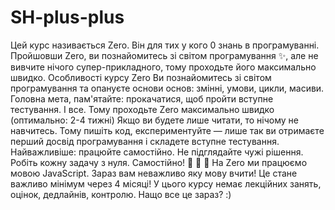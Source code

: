 # SH-plus-plus
Цей курс називається Zero. Він для тих у кого 0 знань в програмуванні. 
Пройшовши Zero, ви познайомитесь зі світом програмування ✨, але не вивчите нічого супер-прикладного, тому проходьте його максимально швидко.
Особливості курсу Zero
Ви познайомитесь зі світом програмування та опануєте основи основ: змінні, умови, цикли, масиви. 
Головна мета, пам'ятайте: прокачатися, щоб пройти вступне тестування. І все. Тому проходьте Zero максимально швидко (оптимально: 2-4 тижні)
Якщо ви будете лише читати, то нічому не навчитесь. Тому пишіть код, експериментуйте — лише так ви отримаєте перший досвід програмування і складете вступне тестування.
Найважливіше: працюйте самостійно. Не підглядайте чужі рішення.
Робіть кожну задачу з нуля. Самостійно! 🥲 🥲 🥲
На Zero ми працюємо мовою JavaScript. Зараз вам неважливо яку мову вчити! Це стане важливо мінімум через 4 місяці!
У цього курсу немає лекційних занять, оцінок, дедлайнів, контролю. Нащо все це зараз? :)
